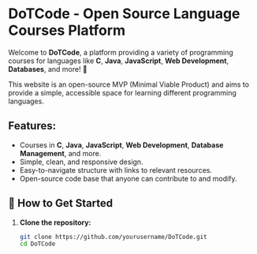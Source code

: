 # DoTCode - Open Source Language Courses Platform

Welcome to **DoTCode**, a platform providing a variety of programming courses for languages like **C**, **Java**, **JavaScript**, **Web Development**, **Databases**, and more! 🚀

This website is an open-source MVP (Minimal Viable Product) and aims to provide a simple, accessible space for learning different programming languages.

## Features:
- Courses in **C**, **Java**, **JavaScript**, **Web Development**, **Database Management**, and more.
- Simple, clean, and responsive design.
- Easy-to-navigate structure with links to relevant resources.
- Open-source code base that anyone can contribute to and modify.

## 🚀 How to Get Started

1. **Clone the repository:**

   ```bash
   git clone https://github.com/yourusername/DoTCode.git
   cd DoTCode
